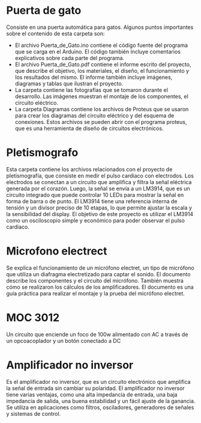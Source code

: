 # Puerta de gato

Consiste en una puerta automática para gatos. Algunos puntos importantes sobre el contenido de esta carpeta son:
- El archivo Puerta_de_Gato.ino contiene el código fuente del programa que se carga en el Arduino. El código también incluye comentarios explicativos sobre cada parte del programa.
- El archivo Puerta_de_Gato.pdf contiene el informe escrito del proyecto, que describe el objetivo, los materiales, el diseño, el funcionamiento y los resultados del mismo. El informe también incluye imágenes, diagramas y tablas que ilustran el proyecto.
- La carpeta contiene las fotografías que se tomaron durante el desarrollo. Las imágenes muestran el montaje de los componentes, el circuito eléctrico. 
- La carpeta Diagramas contiene los archivos de Proteus que se usaron para crear los diagramas del circuito eléctrico y del esquema de conexiones. Estos archivos se pueden abrir con el programa proteus, que es una herramienta de diseño de circuitos electrónicos.

# Pletismografo

Esta carpeta contiene los archivos relacionados con el proyecto de pletismografía, que consiste en medir el pulso cardiaco con electrodos. Los electrodos se conectan a un circuito que amplifica y filtra la señal eléctrica generada por el corazón. Luego, la señal se envía a un LM3914, que es un circuito integrado que puede controlar 10 LEDs para mostrar la señal en forma de barra o de punto. El LM3914 tiene una referencia interna de tensión y un divisor preciso de 10 etapas, lo que permite ajustar la escala y la sensibilidad del display. El objetivo de este proyecto es utilizar el LM3914 como un osciloscopio simple y económico para poder observar el pulso cardiaco.
# Microfono electrect
Se explica el funcionamiento de un micrófono electret, un tipo de micrófono que utiliza un diafragma electretizado para captar el sonido. El documento describe los componentes y el circuito del micrófono. También muestra cómo se realizaron los cálculos de los amplificadores. El documento es una guía práctica para realizar el montaje y la prueba del micrófono electret.

# MOC 3012

Un circuito que enciende un foco de 100w alimentado con AC a través de un opcoacoplador y un botón conectado a DC

# Amplificador no inversor

Es el amplificador no inversor, que es un circuito electrónico que amplifica la señal de entrada sin cambiar su polaridad.  El amplificador no inversor tiene varias ventajas, como una alta impedancia de entrada, una baja impedancia de salida, una buena estabilidad y un fácil ajuste de la ganancia. Se utiliza en aplicaciones como filtros, osciladores, generadores de señales y sistemas de control.
